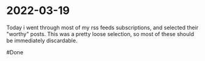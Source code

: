 # 2022-03-19            

Today i went through most of my rss feeds subscriptions, 
and selected their "worthy" posts.
This was a pretty loose selection, so most of these should be immediately discardable.




#Done
    
#

 



#
